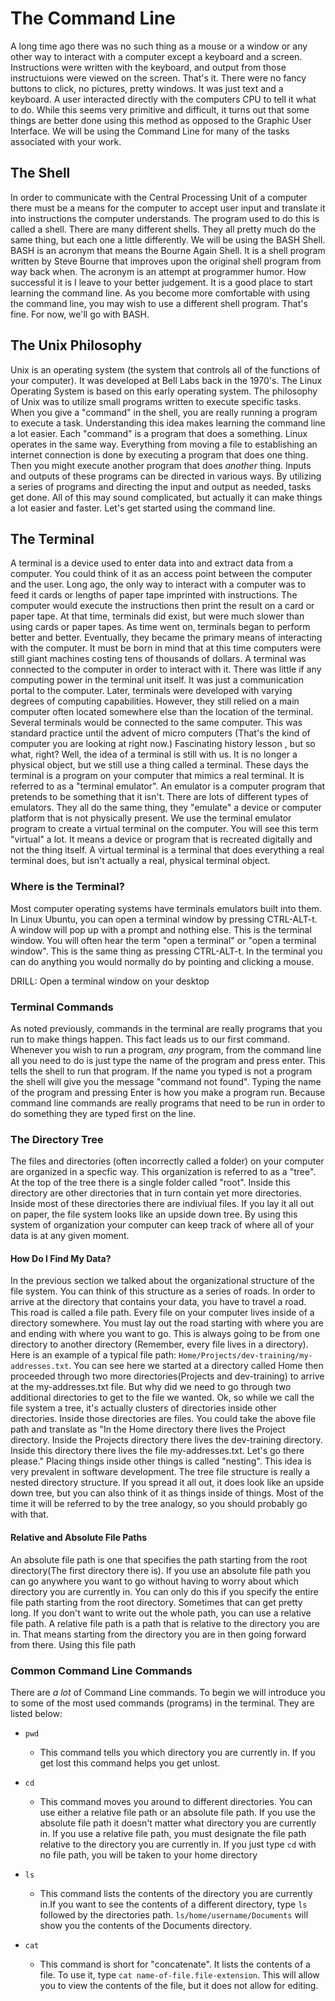# The Command Line

A long time ago there was no such thing as a mouse or a window or any other way to interact with a computer except a
keyboard and a screen. Instructions were written with the keyboard, and
output from those instructuions were viewed on the screen. That's it. There were no fancy buttons to click, no pictures,
pretty windows. It was just text and a keyboard. A user interacted directly with the computers CPU to tell it what to do.
While this seems very primitive and difficult, it turns out
that some things are better done using this method as opposed to
the Graphic User Interface. We will be using the Command Line for many of the tasks associated with your work.

## The Shell

In order to communicate with the Central Processing Unit of a computer there must be a means for the computer to accept user
input and translate it into instructions the computer understands. The program used to do this is called a shell. There are
many different shells. They all pretty much do the same thing, but each one a little differently. We will be using the
BASH Shell. BASH is an acronym that means the Bourne Again Shell. It is a shell program written by Steve Bourne that
improves upon the original shell program from way back when. The acronym is an attempt at programmer humor.
How successful it is I leave to your better judgement. It is a good place to start learning the command line.
As you become more comfortable with using the command line, you may wish to use a different shell program. That's fine.
For now, we'll go with BASH.

## The Unix Philosophy

Unix is an operating system (the system that controls all of the functions of your computer). It was developed at Bell Labs
back in the 1970's. The Linux Operating System is based on this early operating system. The philosophy of Unix was to
utilize small programs written to execute specific tasks. When you give a "command" in the shell, you are really running
a program to execute a task. Understanding this idea makes learning the command line a lot easier. Each "command" is a program
that does a something. Linux operates in the same way. Everything from moving a file to establishing an internet connection
is done by executing a program that does one thing. Then you might execute another program that does *another* thing.
Inputs and outputs of these programs can be directed in various ways. By utilizing a series of programs and directing the
input and output as needed, tasks get done. All of this may sound complicated, but actually it can make things a lot easier
and faster. Let's get started using the command line.

## The Terminal

A terminal is a device used to enter data into and extract data from a computer. You could think of it as an access point
between the computer and the user. Long ago, the only way to interact with a computer was to feed it cards or lengths of
paper tape imprinted with instructions. The computer would execute the instructions then print the result on a card or paper
tape. At that time, terminals did exist, but were much slower than using cards or paper tapes. As time went on, terminals
began to perform better and better. Eventually, they became the primary means of interacting with the computer. It must be
born in mind that at this time computers were still giant machines costing tens of thousands of dollars. A terminal was
connected to the computer in order to interact with it. There was little if any computing power in the terminal unit itself.
It was just a communication portal to the computer. Later, terminals were developed with varying degrees of computing capabilities.
However, they still relied on a main computer often located somewhere else than the location of the terminal.
Several terminals would be connected to the same computer. This was standard practice until the advent of micro computers
(That's the kind of computer you are looking at right now.) Fascinating history lesson , but so what, right? Well, the idea
of a terminal is still with us. It is no longer a physical object, but we still use a thing called a terminal.
These days the
terminal is a program on your computer that mimics a real terminal.
It is referred to as a "terminal emulator". An emulator
is a computer program that pretends to be something that it isn't.
There are lots of different types of emulators. They all do
the same thing, they "emulate" a device or computer platform that is not physically present.
We use the terminal emulator
program to create a virtual terminal on the computer. You will see this term "virtual" a lot.
It means a device or program that
is recreated digitally and not the thing itself.
A virtual terminal is a terminal that does everything a real terminal does,
but isn't actually a real, physical terminal object.

### Where is the Terminal?

Most computer operating systems have terminals emulators built into them.
In Linux Ubuntu, you can open a terminal window by
pressing CTRL-ALT-t. A window will pop up with a prompt and nothing else. This is the terminal window. You will often hear
the term "open a terminal" or "open a terminal window". This is the same thing as pressing CTRL-ALT-t. In the terminal you
can do anything you would normally do by pointing and clicking a mouse.

DRILL: Open a terminal window on your desktop

### Terminal Commands

As noted previously, commands in the terminal are really programs that you run to make things happen.
This fact leads us to our
first command. Whenever you wish to run a program, *any* program, from the command line all you need to do is just type the
name of the program and press enter. This tells the shell to run that program. If the name you typed is not a program the
shell will give you the message "command not found".  Typing the name of the program and pressing Enter is how you make a
program run. Because command line commands are really programs that need to be run in order to do something they are typed
first on the line.

### The Directory Tree

The files and directories (often incorrectly called a folder) on your computer are organized in a specfic way.
This organization is referred to as a "tree".
At the top of the tree there is a single folder called "root". Inside this directory are other directories that in turn
contain yet more directories. Inside most of these directories there are indiviual files.
If you lay it all out on paper, the file system looks like an upside down tree. By using this system of organization your
computer can keep track of where all of your data is at any given moment.

#### How Do I Find My Data?

In the previous section we talked about the organizational structure of the file system.
You can think of this structure as a
series of roads.
In order to arrive at the directory that contains your data, you have to travel a road.
This road is called a file path.
Every file on your computer lives inside of a directory somewhere.
You must lay out the road starting with where you are and
ending with where you want to go. This is always going to be from one directory to another directory
(Remember, every file lives in a directory). Here is an example of a typical file path: `Home/Projects/dev-training/my-addresses.txt`.
You can see here we started at a directory called Home then proceeded through two more directories(Projects and dev-training)
to arrive at the my-addresses.txt file.
But why did we need to go through two additional directories to get to the file we wanted.
Ok, so while we call the file system a tree, it's actually clusters of directories inside other directories.
Inside those directories are files. You could take the above file path and translate as "In the Home directory there lives
the Project directory.
Inside the Projects directory there lives the dev-training directory.
Inside this directory there lives the file my-addresses.txt. Let's go there please." Placing things inside other things is
called "nesting". This idea is very prevalent in software development.
The tree file structure is really a nested directory structure.
If you spread it all out, it does look like an upside down tree, but you can also think of it as things inside of things.
Most of the time it will be referred to by the tree analogy, so you should probably go with that.

#### Relative and Absolute File Paths

An absolute file path is one that specifies the path starting from the root directory(The first directory there is). If you
use an absolute file path you can go anywhere you want to go without having to worry about
which directory you are currently in. You can only do this if you specify the entire file path starting from the root directory.
Sometimes that can get pretty long. If you don't want to write out the whole path, you can use a relative file path. A
relative file path is a path that is relative to the directory you are in.
That means starting from the directory you are in then going forward from there. Using this file path

### Common Command Line Commands

There are *a lot* of Command Line commands. To begin we will introduce you to some of the most used commands (programs) in
the terminal. They are listed below:

* `pwd`
    - This command tells you which directory you are currently in. If you get lost this command helps you get unlost.

* `cd`
    - This command moves you around to
    different directories. You can use either a relative file path or an absolute file path.
    If you use the absolute file path it doesn't matter what directory you are currently in. If you use a relative file path,
    you must designate the file path relative to the directory you are currently in. If you just type `cd` with no file path,
    you will be taken to your home directory

* `ls`
    - This command lists the contents of the directory you are currently in.If you want to see the contents of a different
    directory, type `ls` followed by the directories path.
    `ls/home/username/Documents` will show you the contents of the Documents directory.

* `cat`

    - This command is short for "concatenate". It lists the contents of a file. To use it, type `cat name-of-file.file-extension`.
    This will allow you to view the contents of the file, but it does not allow for editing.
